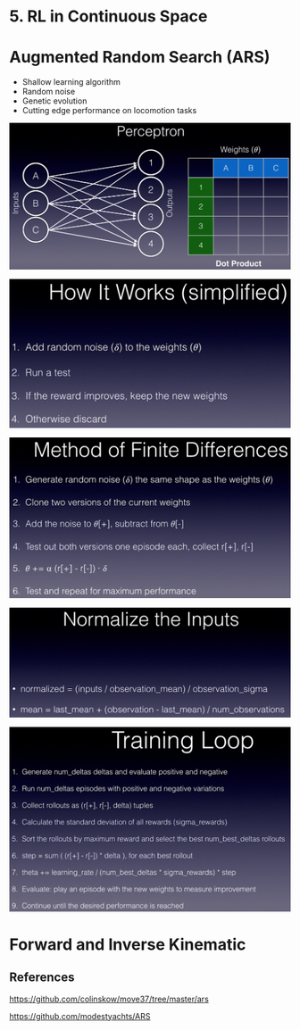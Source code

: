 # 5. RL in Continuous Space

# Augmented Random Search (ARS)

- Shallow learning algorithm
- Random noise
- Genetic evolution
- Cutting edge performance on locomotion tasks

![image](media/5.-RL-in-Continuous-Space-image1.png)

![image](media/5.-RL-in-Continuous-Space-image2.png)

![image](media/5.-RL-in-Continuous-Space-image3.png)

![image](media/5.-RL-in-Continuous-Space-image4.png)

![image](media/5.-RL-in-Continuous-Space-image5.png)

# Forward and Inverse Kinematic

## References

<https://github.com/colinskow/move37/tree/master/ars>

<https://github.com/modestyachts/ARS>
